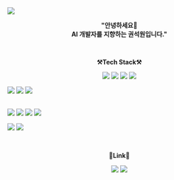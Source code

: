 
<img src = "https://cdn.shopify.com/s/files/1/0107/8725/8464/files/Arrangements_Banner_2.png?v=1619425868">

</br>

<p align="center">
    <Strong>"안녕하세요👋 </br> AI 개발자를 지향하는 권석원입니다."</Strong><br>

</p>

</br>

<p align="center">
    <Strong>⚒️Tech Stack⚒️</Strong><br>
</p>

<p align="center" display="inline-block">
<img src="https://img.shields.io/badge/Python-3766AB?style=flat-square&logo=Python&logoColor=white"/></a> 
<a><img src="https://img.shields.io/badge/C-A8B9CC?style=flat-square&logo=C&logoColor=white"/></a>
<a><img src="https://img.shields.io/badge/C++-00599C?style=flat-square&logo=C%2B%2B&logoColor=white"/></a> 
<img src="https://img.shields.io/badge/.NET-512BD4?style=flat-square&logo=.NET&logoColor=white"/></a> 

</br>

<img src="https://img.shields.io/badge/scikit-learn-F7931E?style=flat-square&logo=scikit-learn&logoColor=white"/></a> 
<img src="https://img.shields.io/badge/Keras-D00000?style=flat-square&logo=Keras&logoColor=white"/></a> 
<img src="https://img.shields.io/badge/PyTorch-EE4C2C?style=flat-square&logo=PyTorch&logoColor=white"/></a> 

</br>
<img src="https://img.shields.io/badge/pandas-150458?style=flat-square&logo=pandas&logoColor=white"/></a>
<img src="https://img.shields.io/badge/NumPy-013243?style=flat-square&logo=NumPy&logoColor=white"/></a>
<img src="https://img.shields.io/badge/Selenium-43B02A?style=flat-square&logo=Selenium&logoColor=white"/></a>
<img src="https://img.shields.io/badge/OpenCV-5C3EE8?style=flat-square&logo=OpenCV&logoColor=white"/></a>

</br>

<img src="https://img.shields.io/badge/Microsoft SQL Server-CC2927?style=flat-square&logo=Microsoft SQL Server&logoColor=white"/></a>
<img src="https://img.shields.io/badge/PostgreSQL-4169E1?style=flat-square&logo=PostgreSQL&logoColor=white"/></a>   
</p> 

</br>

<p align="center">
    <Strong>🔗Link🔗</Strong><br>
</p>
<p align="center" display="inline-block">
<a href="https://dhjkl123.tistory.com/"><img src="https://img.shields.io/badge/Tistory-000000?style=flat-square&logo=Tistory&logoColor=white"/></a>
<a href="https://climbing-seeder-99b.notion.site/Profile-88e88b5097f14def87fba4993575cf11"><img src="https://img.shields.io/badge/Notion-000000?style=flat-square&logo=Notion&logoColor=white"/></a>
</p> 

</br>




